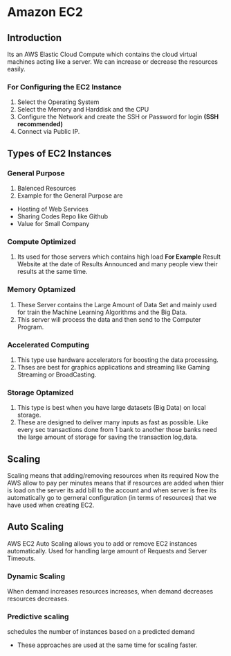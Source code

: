 # Amazon EC2

## Introduction
Its an AWS Elastic Cloud Compute which contains the cloud virtual machines acting like a server.
We can increase or decrease the resources easily.
### For Configuring the EC2 Instance
1. Select the Operating System
2. Select the Memory and Harddisk and the CPU
3. Configure the Network and create the SSH or Password for login **(SSH recommended)**
4. Connect via Public IP.

## Types of EC2 Instances
### General Purpose
1. Balenced Resources
2. Example for the General Purpose are 
 - Hosting of Web Services
 - Sharing Codes Repo like Github
 - Value for Small Company
 
 
### Compute Optimized
1. Its used for those servers which contains high load
**For Example**
Result Website at the date of Results Announced and many people view their results at the same time.
### Memory Optamized
1. These Server contains the Large Amount of Data Set and mainly used for train the Machine Learning Algorithms and the Big Data.
2. This server will process the data and then send to the Computer Program.
### Accelerated Computing
1. This type use hardware accelerators for boosting the data processing. 
2. Thses are best for graphics applications and streaming like Gaming Streaming or BroadCasting.
### Storage Optamized
1. This type is best when you have large datasets (Big Data) on local storage.
2. These are designed to deliver many inputs as fast as possible. Like every sec transactions done from 1 bank to another those banks need the large amount of storage for saving the transaction log,data. 


## Scaling
Scaling means that adding/removing resources when its required
Now the AWS allow to pay per minutes means that if resources are added when thier is load on the server its add bill to the account and when server is free its automatically go to gerneral configuration (in terms of resources) that we have used when creating EC2.

## Auto Scaling
AWS EC2 Auto Scaling allows you to add or remove EC2 instances automatically.
Used for handling large amount of Requests and Server Timeouts.
### Dynamic Scaling
When demand increases resources increases, when demand decreases resources decreases.

### Predictive scaling
schedules the number of instances based on a predicted demand

- These approaches are used at the same time for scaling faster.
